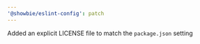 ```yaml
---
'@showbie/eslint-config': patch
---
```


Added an explicit LICENSE file to match the `package.json` setting
